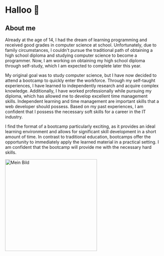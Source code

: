 # Halloo 👋

## About me
Already at the age of 14, I had the dream of learning programming and received good grades in computer science at school. Unfortunately, due to family circumstances, I couldn't pursue the traditional path of obtaining a high school diploma and studying computer science to become a programmer. Now, I am working on obtaining my high school diploma through self-study, which I am expected to complete later this year.

My original goal was to study computer science, but I have now decided to attend a bootcamp to quickly enter the workforce. Through my self-taught experiences, I have learned to independently research and acquire complex knowledge. Additionally, I have worked professionally while pursuing my diploma, which has allowed me to develop excellent time management skills. Independent learning and time management are important skills that a web developer should possess. Based on my past experiences, I am confident that I possess the necessary soft skills for a career in the IT industry.

I find the format of a bootcamp particularly exciting, as it provides an ideal learning environment and allows for significant skill development in a short amount of time. In contrast to traditional education, bootcamps offer the opportunity to immediately apply the learned material in a practical setting. I am confident that the bootcamp will provide me with the necessary hard skills.

<img src="https://ca.slack-edge.com/TTHG21AH3-U04TM057BGW-f0660ddba205-512" alt="Mein Bild" width="300">
<!--
**DenisKorkmaz/DenisKorkmaz** is a ✨ _special_ ✨ repository because its `README.md` (this file) appears on your GitHub profile.

Here are some ideas to get you started:

- 🔭 I’m currently working on ...
- 🌱 I’m currently learning ...
- 👯 I’m looking to collaborate on ...
- 🤔 I’m looking for help with ...
- 💬 Ask me about ...
- 📫 How to reach me: ...
- 😄 Pronouns: ...
- ⚡ Fun fact: ...
-->
